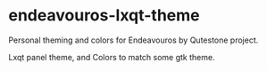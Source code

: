 # endeavouros-lxqt-theme
Personal theming and colors for Endeavouros by Qutestone project.

Lxqt panel theme, and Colors to match some gtk theme.
